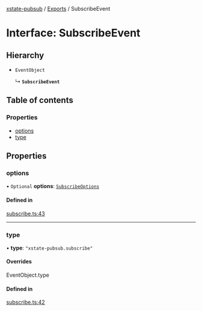 [xstate-pubsub](../README.md) / [Exports](../modules.md) / SubscribeEvent

# Interface: SubscribeEvent

## Hierarchy

- `EventObject`

  ↳ **`SubscribeEvent`**

## Table of contents

### Properties

- [options](SubscribeEvent.md#options)
- [type](SubscribeEvent.md#type)

## Properties

### options

• `Optional` **options**: [`SubscribeOptions`](SubscribeOptions.md)

#### Defined in

[subscribe.ts:43](https://github.com/chanced/xstate-pubsub/blob/c5c0724/src/subscribe.ts#L43)

___

### type

• **type**: ``"xstate-pubsub.subscribe"``

#### Overrides

EventObject.type

#### Defined in

[subscribe.ts:42](https://github.com/chanced/xstate-pubsub/blob/c5c0724/src/subscribe.ts#L42)
